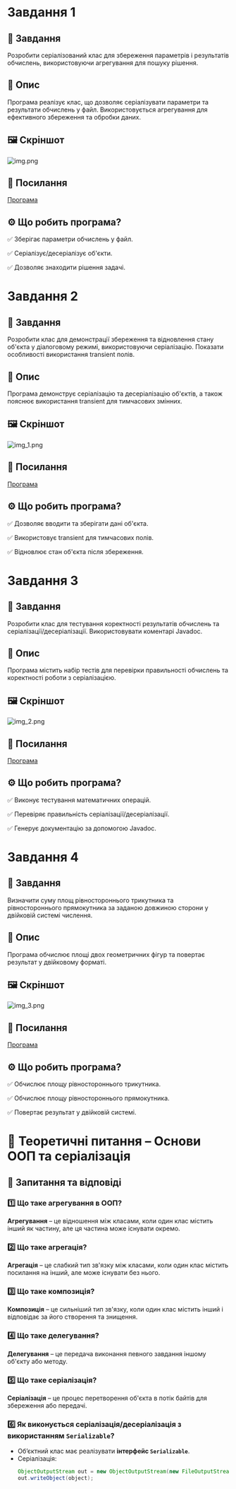 # Завдання 1
## 📌 Завдання
Розробити серіалізований клас для збереження параметрів і результатів обчислень, використовуючи агрегування для пошуку рішення.
## 📖 Опис
Програма реалізує клас, що дозволяє серіалізувати параметри та результати обчислень у файл. Використовується агрегування для ефективного збереження та обробки даних.
## 🖼️ Скріншот
![img.png](../../../image/img.png)
## 🔗 Посилання
[Програма](https://github.com/ElinaBohomaz/OOP.Bohomaz/blob/main/OOP/src/task2/Main1.java)

## ⚙️ Що робить програма?
✅ Зберігає параметри обчислень у файл.

✅ Серіалізує/десеріалізує об'єкти.

✅ Дозволяє знаходити рішення задачі.
# Завдання 2
## 📌 Завдання
Розробити клас для демонстрації збереження та відновлення стану об'єкта у діалоговому режимі, використовуючи серіалізацію. Показати особливості використання transient полів.
## 📖 Опис
Програма демонструє серіалізацію та десеріалізацію об'єктів, а також пояснює використання transient для тимчасових змінних.
## 🖼️ Скріншот
![img_1.png](../../../image/img_1.png)
## 🔗 Посилання
[Програма](https://github.com/ElinaBohomaz/OOP.Bohomaz/blob/main/OOP/src/task2/Main2.java)

## ⚙️ Що робить програма?
✅ Дозволяє вводити та зберігати дані об'єкта.

✅ Використовує transient для тимчасових полів.

✅ Відновлює стан об'єкта після збереження.


# Завдання 3
## 📌 Завдання
Розробити клас для тестування коректності результатів обчислень та серіалізації/десеріалізації. Використовувати коментарі Javadoc.
## 📖 Опис
Програма містить набір тестів для перевірки правильності обчислень та коректності роботи з серіалізацією.
## 🖼️ Скріншот
![img_2.png](../../../image/img_2.png)
## 🔗 Посилання
[Програма](https://github.com/ElinaBohomaz/OOP.Bohomaz/blob/main/OOP/src/task2/Main3.java)
## ⚙️ Що робить програма?
✅ Виконує тестування математичних операцій.

✅ Перевіряє правильність серіалізації/десеріалізації.

✅ Генерує документацію за допомогою Javadoc.


# Завдання 4
## 📌 Завдання
Визначити суму площ рівностороннього трикутника та рівностороннього прямокутника за заданою довжиною сторони у двійковій системі числення.
## 📖 Опис
Програма обчислює площі двох геометричних фігур та повертає результат у двійковому форматі.
## 🖼️ Скріншот
![img_3.png](../../../image/img_3.png)
## 🔗 Посилання
[Програма](https://github.com/ElinaBohomaz/OOP.Bohomaz/blob/main/OOP/src/task2/Main4.java)
## ⚙️ Що робить програма?
✅ Обчислює площу рівностороннього трикутника.

✅ Обчислює площу рівностороннього прямокутника.

✅ Повертає результат у двійковій системі.

# 📘 Теоретичні питання – Основи ООП та серіалізація

## 🔹 Запитання та відповіді

### 1️⃣ Що таке агрегування в ООП?
**Агрегування** – це відношення між класами, коли один клас містить інший як частину, але ця частина може існувати окремо.

### 2️⃣ Що таке агрегація?
**Агрегація** – це слабкий тип зв'язку між класами, коли один клас містить посилання на інший, але може існувати без нього.

### 3️⃣ Що таке композиція?
**Композиція** – це сильніший тип зв'язку, коли один клас містить інший і відповідає за його створення та знищення.

### 4️⃣ Що таке делегування?
**Делегування** – це передача виконання певного завдання іншому об'єкту або методу.

### 5️⃣ Що таке серіалізація?
**Серіалізація** – це процес перетворення об'єкта в потік байтів для збереження або передачі.

### 6️⃣ Як виконується серіалізація/десеріалізація з використанням `Serializable`?
- Об’єктний клас має реалізувати **інтерфейс `Serializable`**.
- Серіалізація:
  ```java
  ObjectOutputStream out = new ObjectOutputStream(new FileOutputStream("data.ser"));
  out.writeObject(object);

